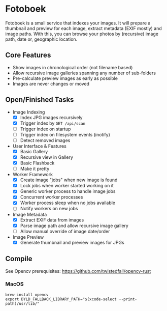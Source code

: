 # Fotoboek
Fotoboek is a small service that indexes your images. It will prepare a thumbnail and preview for each image, extract metadata (EXIF mostly) and image paths. With this, you can browse your photos by (recursive) image path, date or, geographic location.

## Core Features
- Show images in chronological order (not filename based)
- Allow recursive image galleries spanning any number of sub-folders
- Pre-calculate preview images as early as possible
- Images are never changes or moved

## Open/Finished Tasks
- Image Indexing
  - [x] Index JPG images recursively
  - [x] Trigger index by `GET /api/scan`
  - [ ] Trigger index on startup
  - [ ] Trigger index on filesystem events (inotify)
  - [ ] Detect removed images
- User Interface & Features
  - [x] Basic Gallery
  - [x] Recursive view in Gallery
  - [x] Basic Flashback
  - [ ] Make it pretty
- Worker Framework
  - [x] Create image "jobs" when new image is found
  - [x] Lock jobs when worker started working on it
  - [x] Generic worker process to handle image jobs
  - [x] Concurrent worker processes
  - [x] Worker process sleep when no jobs available
  - [ ] Notify workers on new jobs
- Image Metadata 
  - [x] Extract EXIF data from images
  - [x] Parse image path and allow recursive image gallery
  - [ ] Allow manual override of image date/order
- Image Preview
  - [x] Generate thumbnail and preview images for JPGs

## Compile
See Opencv prerequisites: https://github.com/twistedfall/opencv-rust

### MacOS
```
brew install opencv
export DYLD_FALLBACK_LIBRARY_PATH="$(xcode-select --print-path)/usr/lib/"
```